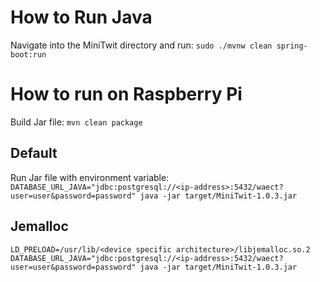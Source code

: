 # How to Run Java

Navigate into the MiniTwit directory and run:
`sudo ./mvnw clean spring-boot:run`

# How to run on Raspberry Pi

Build Jar file:
`mvn clean package`

## Default

Run Jar file with environment variable:
`DATABASE_URL_JAVA="jdbc:postgresql://<ip-address>:5432/waect?user=user&password=password" java -jar target/MiniTwit-1.0.3.jar`

## Jemalloc
```bashrc
LD_PRELOAD=/usr/lib/<device specific architecture>/libjemalloc.so.2 DATABASE_URL_JAVA="jdbc:postgresql://<ip-address>:5432/waect?user=user&password=password" java -jar target/MiniTwit-1.0.3.jar
```